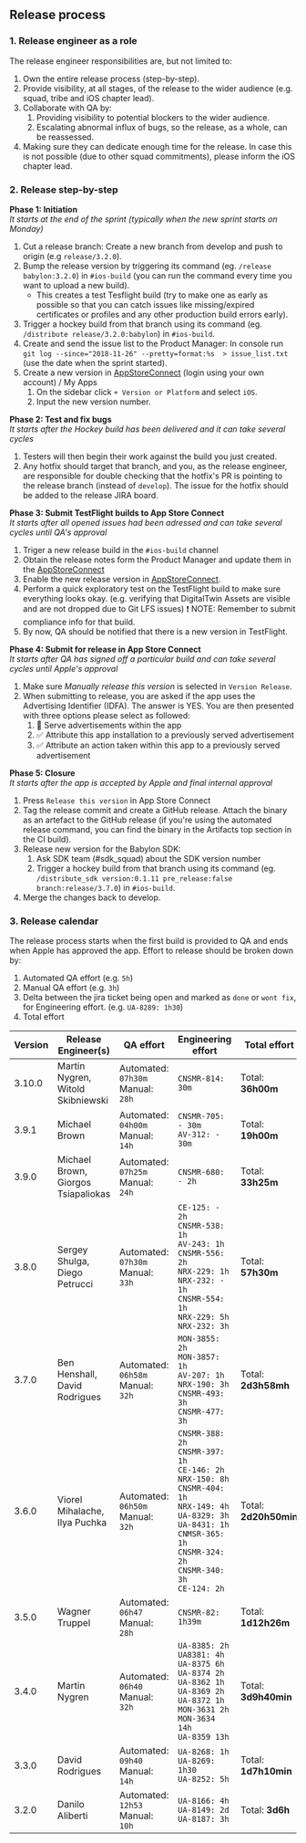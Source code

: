 
## Release process

### 1. Release engineer as a role

  The release engineer responsibilities are, but not limited to:

 1. Own the entire release process (step-by-step).
 2. Provide visibility, at all stages, of the release to the wider audience (e.g. squad, tribe and iOS chapter lead).
 3. Collaborate with QA by:
    1. Providing visibility to potential blockers to the wider audience.
    2. Escalating abnormal influx of bugs, so the release, as a whole, can be reassessed.
4. Making sure they can dedicate enough time for the release. In case this is not possible (due to other squad commitments), please inform the iOS chapter lead.

### 2. Release step-by-step

**Phase 1: Initiation**
<br/>	*It starts at the end of the sprint (typically when the new sprint starts on Monday)*

1. Cut a release branch:  Create a new branch from develop and push to origin (e.g `release/3.2.0`).
1. Bump the release version by triggering its command (eg. `/release babylon:3.2.0`) in `#ios-build` (you can run the command every time you want to upload a new build).
    * This creates a test Tesflight build (try to make one as early as possible so that you can catch issues like missing/expired certificates or profiles and any other production build errors early).
1. Trigger a hockey build from that branch using its command (eg. `/distribute release/3.2.0:babylon`) in `#ios-build`.
1. Create and send the issue list to the Product Manager: In console run `git log --since="2018-11-26" --pretty=format:%s  > issue_list.txt` (use the date when the sprint started).
1. Create a new version in [AppStoreConnect](https://appstoreconnect.apple.com) (login using your own account) / My Apps
    1. On the sidebar click `+ Version or Platform` and select `iOS`.
    1. Input the new version number.

**Phase 2: Test and fix bugs**
<br/>	*It starts after the Hockey build has been delivered and it can take several cycles*

1. Testers will then begin their work against the build you just created.
1. Any hotfix should target that branch, and you, as the release engineer, are responsible for double checking that the hotfix's PR is pointing to the release branch (instead of `develop`). The issue for the hotfix should be added to the release JIRA board.

**Phase 3: Submit TestFlight builds to App Store Connect**
<br/>	*It starts after all opened issues had been adressed and can take several cycles until QA's approval*

1. Triger a new release build in the `#ios-build` channel
1. Obtain the release notes form the Product Manager  and update them in the [AppStoreConnect](https://appstoreconnect.apple.com)
1. Enable the new release version in [AppStoreConnect](https://appstoreconnect.apple.com).
1. Perform a quick exploratory test on the TestFlight build to make sure everything looks okay. (e.g. verifying that DigitalTwin Assets are visible and are not dropped due to Git LFS issues) ❗️ NOTE: Remember to submit compliance info for that build.
1. By now, QA should be notified that there is a new version in TestFlight.

**Phase 4: Submit for release in App Store Connect**
<br/>	*It starts after QA has signed off a particular build and can take several cycles until Apple's approval*

1. Make sure *Manually release this version* is selected in `Version Release`.
2. When submitting to release, you are asked if the app uses the Advertising Identifier (IDFA). The answer is YES. You are then presented with three options please select as followed:
	1. 🚫 Serve advertisements within the app
	2. ✅ Attribute this app installation to a previously served advertisement
	3. ✅ Attribute an action taken within this app to a previously served advertisement

**Phase 5: Closure**
<br/>	*It starts after the app is accepted by Apple and final internal approval*

1. Press `Release this version` in App Store Connect
1. Tag the release commit and create a GitHub release. Attach the binary as an artefact to the GitHub release (if you're using the automated release command, you can find the binary in the Artifacts top section in the CI build).
1. Release new version for the Babylon SDK:
	1. Ask SDK team (#sdk_squad) about the SDK version number
	1. Trigger a hockey build from that branch using its command (eg. `/distribute_sdk version:0.1.11 pre_release:false branch:release/3.7.0`) in `#ios-build`.
1. Merge the changes back to develop.


### 3. Release calendar

The release process starts when the first build is provided to QA and ends when Apple has approved the app. Effort to release should be broken down by:

1. Automated QA effort (e.g. `5h`)
2. Manual QA effort (e.g. `3h`)
3. Delta between the jira ticket being open and marked as `done` or `wont fix`, for Engineering effort. (e.g. `UA-8289: 1h30`)
4. Total effort

| Version | Release Engineer(s)  | QA effort   | Engineering effort          | Total effort  | Cut-off date  | Release date  |
|---------|----------------------|-------------|-----------------------------|---------------|---------------|---------------|
| 3.10.0                   | Martin Nygren, Witold Skibniewski | Automated: `07h30m`<br>Manual: `28h`<br> | `CNSMR-814: 30m` | Total: **36h00m** | 18.02.2019 | 21.02.2019 |
| 3.9.1                    | Michael Brown | Automated: `04h00m`<br>Manual: `14h`<br>| `CNSMR-705: - 30m`<br>`AV-312: - 30m`| Total: **19h00m** | 11.02.2019 | 13.02.2019
| 3.9.0                    | Michael Brown, Giorgos Tsiapaliokas | Automated: `07h25m`<br>Manual: `24h`<br>| `CNSMR-680: - 2h`<br>| Total: **33h25m** | 04.02.2019 | 08.02.2019
| 3.8.0                    | Sergey Shulga, Diego Petrucci | Automated: `07h30m`<br>Manual: `33h`<br>| `CE-125: - 2h`<br>`CNSMR-538: 1h`<br>`AV-243: 1h`<br>`CNSMR-556: 2h`<br>`NRX-229: 1h`<br>`NRX-232: - 1h`<br> `CNSMR-554: 1h` <br> `NRX-229: 5h`<br> `NRX-232: 3h` <br>| Total: **57h30m** | 21.01.2019 | 24.01.2019
| 3.7.0                    | Ben Henshall, David Rodrigues | Automated: `06h58m`<br>Manual: `32h`<br>| `MON-3855: 2h`<br>`MON-3857: 1h`<br>`AV-207: 1h`<br>`NRX-190: 3h`<br>`CNSMR-493: 3h`<br>`CNSMR-477: 3h`<br> | Total: **2d3h58mh** | | |
| 3.6.0                    | Viorel Mihalache, Ilya Puchka | Automated: `06h50m`<br>Manual: `32h` <br>| `CNSMR-388: 2h`<br>`CNSMR-397: 1h`<br>`CE-146: 2h`<br>`NRX-150: 8h`<br>`CNSMR-404: 1h`<br>`NRX-149: 4h`<br>`UA-8329: 3h`<br>`UA-8431: 1h `<br>`CNMSR-365: 1h`<br>`CNSMR-324: 2h`<br>`CNSMR-340: 3h`<br>`CE-124: 2h`<br> | Total: **2d20h50min** | | |
| 3.5.0                    | Wagner Truppel                   | Automated: `06h47`<br>Manual: `28h`<br>| `CNSMR-82: 1h39m`<br>| Total: **1d12h26m** | | |
| 3.4.0                    | Martin Nygren                    | Automated: `06h40`<br>Manual: `32h`<br>| `UA-8385: 2h`<br>`UA8381: 4h`<br>`UA-8375 6h`<br>`UA-8374 2h`<br>`UA-8362 1h`<br>`UA-8369 2h`<br>`UA-8372 1h`<br>`MON-3631 2h`<br>`MON-3634 14h`<br>`UA-8359 13h`<br>| Total: **3d9h40min** | | |
| 3.3.0                    | David Rodrigues                  | Automated: `09h40`<br>Manual: `14h`<br>| `UA-8268: 1h`<br>`UA-8269: 1h30`<br>`UA-8252: 5h`<br>| Total: **1d7h10min** | | |
| 3.2.0                    | Danilo Aliberti                  | Automated: `12h53`<br>Manual: `10h`<br>| `UA-8166: 4h`<br>`UA-8149: 2d`<br>`UA-8187: 3h`<br>| Total: **3d6h** | | |
